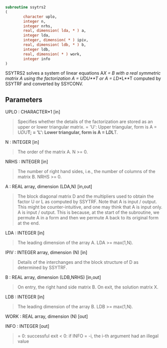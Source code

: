 ```fortran
subroutine ssytrs2
(
        character uplo,
        integer n,
        integer nrhs,
        real, dimension( lda, * ) a,
        integer lda,
        integer, dimension( * ) ipiv,
        real, dimension( ldb, * ) b,
        integer ldb,
        real, dimension( * ) work,
        integer info
)
```

SSYTRS2 solves a system of linear equations A*X = B with a real
symmetric matrix A using the factorization A = U*D*U**T or
A = L*D*L**T computed by SSYTRF and converted by SSYCONV.

## Parameters
UPLO : CHARACTER*1 [in]
> Specifies whether the details of the factorization are stored
> as an upper or lower triangular matrix.
> = 'U':  Upper triangular, form is A = U*D*U**T;
> = 'L':  Lower triangular, form is A = L*D*L**T.

N : INTEGER [in]
> The order of the matrix A.  N >= 0.

NRHS : INTEGER [in]
> The number of right hand sides, i.e., the number of columns
> of the matrix B.  NRHS >= 0.

A : REAL array, dimension (LDA,N) [in,out]
> The block diagonal matrix D and the multipliers used to
> obtain the factor U or L as computed by SSYTRF.
> Note that A is input / output. This might be counter-intuitive,
> and one may think that A is input only. A is input / output. This
> is because, at the start of the subroutine, we permute A in a
> form and then we permute A back to its original form at
> the end.

LDA : INTEGER [in]
> The leading dimension of the array A.  LDA >= max(1,N).

IPIV : INTEGER array, dimension (N) [in]
> Details of the interchanges and the block structure of D
> as determined by SSYTRF.

B : REAL array, dimension (LDB,NRHS) [in,out]
> On entry, the right hand side matrix B.
> On exit, the solution matrix X.

LDB : INTEGER [in]
> The leading dimension of the array B.  LDB >= max(1,N).

WORK : REAL array, dimension (N) [out]

INFO : INTEGER [out]
> = 0:  successful exit
> < 0:  if INFO = -i, the i-th argument had an illegal value
